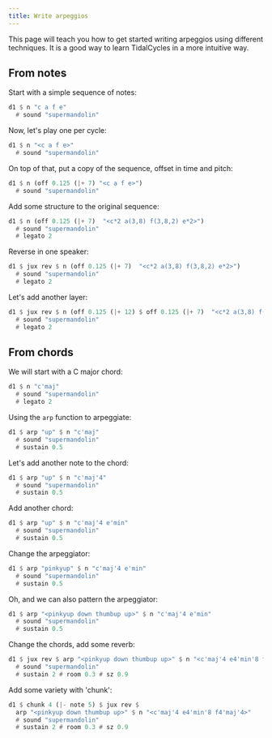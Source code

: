 ```yaml
---
title: Write arpeggios
---
```


This page will teach you how to get started writing arpeggios using different techniques. It is a good way to learn TidalCycles in a more intuitive way.


## From notes

Start with a simple sequence of notes:
```haskell
d1 $ n "c a f e"
  # sound "supermandolin"
```

Now, let's play one per cycle:
```haskell
d1 $ n "<c a f e>"
  # sound "supermandolin"
```

On top of that, put a copy of the sequence, offset in time and pitch:
```haskell
d1 $ n (off 0.125 (|+ 7) "<c a f e>")
  # sound "supermandolin"
```

Add some structure to the original sequence:
```haskell
d1 $ n (off 0.125 (|+ 7)  "<c*2 a(3,8) f(3,8,2) e*2>")
  # sound "supermandolin"
  # legato 2
```

Reverse in one speaker:
```haskell
d1 $ jux rev $ n (off 0.125 (|+ 7)  "<c*2 a(3,8) f(3,8,2) e*2>")
  # sound "supermandolin"
  # legato 2
```

Let's add another layer:
```haskell
d1 $ jux rev $ n (off 0.125 (|+ 12) $ off 0.125 (|+ 7)  "<c*2 a(3,8) f(3,8,2) e*2>")
  # sound "supermandolin"
  # legato 2
```

## From chords

We will start with a C major chord:
```haskell
d1 $ n "c'maj"
  # sound "supermandolin"
  # legato 2
```

Using the `arp` function to arpeggiate:
```haskell
d1 $ arp "up" $ n "c'maj"
  # sound "supermandolin"
  # sustain 0.5
```

Let's add another note to the chord:
```haskell
d1 $ arp "up" $ n "c'maj'4"
  # sound "supermandolin"
  # sustain 0.5
```

Add another chord:
```haskell
d1 $ arp "up" $ n "c'maj'4 e'min"
  # sound "supermandolin"
  # sustain 0.5
```

Change the arpeggiator:
```haskell
d1 $ arp "pinkyup" $ n "c'maj'4 e'min"
  # sound "supermandolin"
  # sustain 0.5
```

Oh, and we can also pattern the arpeggiator:
```haskell
d1 $ arp "<pinkyup down thumbup up>" $ n "c'maj'4 e'min"
  # sound "supermandolin"
  # sustain 0.5
```

Change the chords, add some reverb:
```haskell
d1 $ jux rev $ arp "<pinkyup down thumbup up>" $ n "<c'maj'4 e4'min'8 f4'maj'4>"
  # sound "supermandolin"
  # sustain 2 # room 0.3 # sz 0.9
```

Add some variety with 'chunk':
```haskell
d1 $ chunk 4 (|- note 5) $ jux rev $ 
  arp "<pinkyup down thumbup up>" $ n "<c'maj'4 e4'min'8 f4'maj'4>"
  # sound "supermandolin"
  # sustain 2 # room 0.3 # sz 0.9
```

